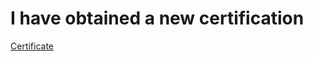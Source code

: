 # I have obtained a new certification

[Certificate](https://github.com/flan02/intro-to-langsmith/blob/main/public/langsmith-course-certificate.png)

